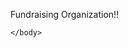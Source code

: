 Fundraising Organization!!
<html>
    <head>
        <meta charset="utf-8">
        <title>HTML basics</title>
    </head>
    <body>


    </body>
</html>
